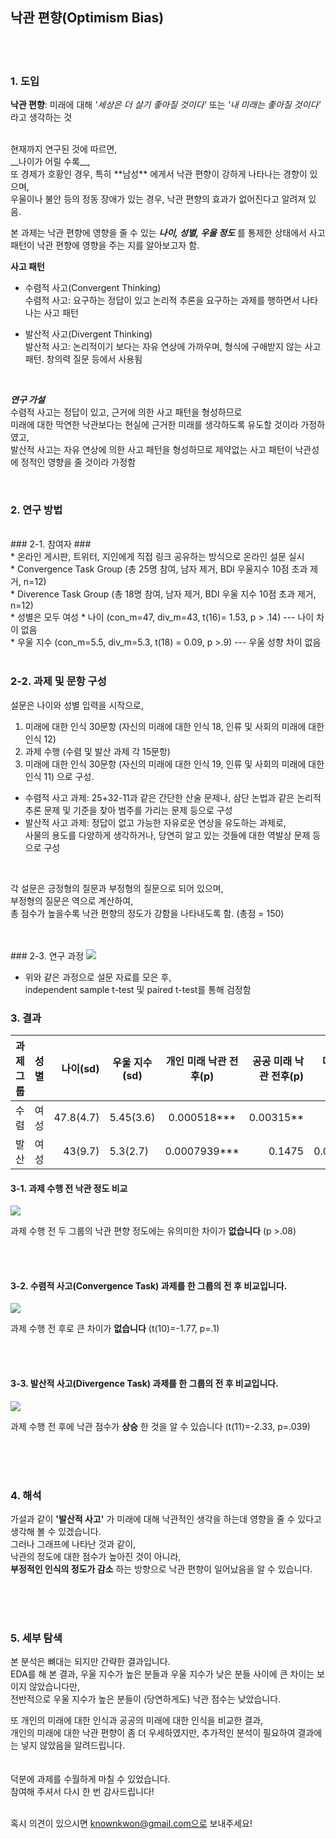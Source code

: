 ## 낙관 편향(Optimism Bias)
<br>
<br>

### 1. 도입 ###

__낙관 편향__: 미래에 대해 *'세상은 더 살기 좋아질 것이다'* 또는 *'내 미래는 좋아질 것이다'* 라고 생각하는 것 <br>

<br>
현재까지 연구된 것에 따르면, <br>
__나이가 어릴 수록__, <br>
또 경제가 호황인 경우, 특히 **남성** 에게서 낙관 편향이 강하게 나타나는 경향이 있으며,<br> 
우울이나 불안 등의 정동 장애가 있는 경우, 낙관 편향의 효과가 없어진다고 알려져 있음.

본 과제는 낙관 편향에 영향을 줄 수 있는 **_나이, 성별, 우울 정도_** 를 통제한 상태에서 사고 패턴이 낙관 편향에 영향을 주는 지를 알아보고자 함. <br>

__사고 패턴__

* 수렴적 사고(Convergent Thinking) <br>
수렴적 사고: 요구하는 정답이 있고 논리적 추론을 요구하는 과제를 행하면서 나타나는 사고 패턴 <br>

* 발산적 사고(Divergent Thinking) <br>
발산적 사고: 논리적이기 보다는 자유 연상에 가까우며, 형식에 구애받지 않는 사고 패턴. 창의력 질문 등에서 사용됨 <br>
<br>

**_연구 가설_** <br>
수렴적 사고는 정답이 있고, 근거에 의한 사고 패턴을 형성하므로 <br>
미래에 대한 막연한 낙관보다는 현실에 근거한 미래를 생각하도록 유도할 것이라 가정하였고, <br>
발산적 사고는 자유 연상에 의한 사고 패턴을 형성하므로 제약없는 사고 패턴이 낙관성에 정적인 영향을 줄 것이라 가정함 


<br>

### 2. 연구 방법 ### 
<br>
### 2-1. 참여자 ### 
<br>
* 온라인 게시판, 트위터, 지인에게 직접 링크 공유하는 방식으로 온라인 설문 실시 <br>
* Convergence Task Group (총 25명 참여, 남자 제거, BDI 우울지수 10점 초과 제거, n=12) <br>
* Diverence Task Group (총 18명 참여, 남자 제거, BDI 우울 지수 10점 초과 제거, n=12)<br>
* 성별은 모두 여성
* 나이 (con_m=47, div_m=43, t(16)= 1.53, p > .14) --- 나이 차이 없음 <br>
* 우울 지수 (con_m=5.5, div_m=5.3, t(18) = 0.09, p >.9) --- 우울 성향 차이 없음 

<br>
<br>

### 2-2. 과제 및 문항 구성 ###

설문은 나이와 성별 입력을 시작으로, 
1. 미래에 대한 인식 30문항 (자신의 미래에 대한 인식 18, 인류 및 사회의 미래에 대한 인식 12)
2. 과제 수행 (수렴 및 발산 과제 각 15문항)
3. 미래에 대한 인식 30문항 (자신의 미래에 대한 인식 19, 인류 및 사회의 미래에 대한 인식 11)
으로 구성. 

- 수렴적 사고 과제: 25+32-11과 같은 간단한 산술 문제나, 삼단 논법과 같은 논리적 추론 문제 및 기준을 찾아 범주를 가리는 문제 등으로 구성
- 발산적 사고 과제: 정답이 없고 가능한 자유로운 연상을 유도하는 과제로, <br>
사물의 용도를 다양하게 생각하거나, 당연히 알고 있는 것들에 대한 역발상 문제 등으로 구성<br>
<br>


각 설문은 긍정형의 질문과 부정형의 질문으로 되어 있으며, <br>
부정형의 질문은 역으로 계산하여, <br>
총 점수가 높을수록 낙관 편향의 정도가 강함을 나타내도록 함. (총점 = 150) 


<br>
<br>
### 2-3. 연구 과정 
<img src = "flow1.png">

- 위와 같은 과정으로 설문 자료를 모은 후, <br>
independent sample t-test 및 paired t-test를 통해 검정함 <br>


### 3. 결과 ###

| 과제 그룹 | 성별 | 나이(sd) | 우울 지수(sd) | 개인 미래 낙관 전후(p) | 공공 미래 낙관 전후(p) | 미래 낙관 전후(p)
|---|:---:|---:|---|:---:|---:|---:|
| 수렴 | 여성 | 47.8(4.7) | 5.45(3.6) | 0.000518*** | 0.00315** | 0.1076 |
| 발산 | 여성 | 43(9.7) | 5.3(2.7) | 0.0007939*** | 0.1475 | 0.03999* |



#### 3-1. 과제 수행 전 낙관 정도 비교 ####


<img src="before task.png">

과제 수행 전 두 그룹의 낙관 편향 정도에는 유의미한 차이가 __없습니다__ (p >.08) 

<br>
<br>

#### 3-2. 수렴적 사고(Convergence Task) 과제를 한 그룹의 전 후 비교입니다. ####
<img src="con_tot.png">


과제 수행 전 후로 큰 차이가 __없습니다__ (t(10)=-1.77, p=.1) 

<br>
<br>


#### 3-3. 발산적 사고(Divergence Task) 과제를 한 그룹의 전 후 비교입니다. ####
<img src='div_tot.png'>

과제 수행 전 후에 낙관 점수가 __상승__ 한 것을 알 수 있습니다 (t(11)=-2.33, p=.039)

<br>
<br>
<br>

### 4. 해석 ### 

가설과 같이 __'발산적 사고'__ 가 미래에 대해 낙관적인 생각을 하는데 영향을 줄 수 있다고 생각해 볼 수 있겠습니다. <br>
그러나 그래프에 나타난 것과 같이, <br>
낙관의 정도에 대한 점수가 높아진 것이 아니라, <br>
**부정적인 인식의 정도가 감소** 하는 방향으로 낙관 편향이 일어났음을 알 수 있습니다. 

<br>
<br>
<br>


### 5. 세부 탐색 ###



본 분석은 뼈대는 되지만 간략한 결과입니다. <br>
EDA를 해 본 결과, 우울 지수가 높은 분들과 우울 지수가 낮은 분들 사이에 큰 차이는 보이지 않았습니다만, <br>
전반적으로 우울 지수가 높은 분들이 (당연하게도) 낙관 점수는 낮았습니다. <br>

또 개인의 미래에 대한 인식과 공공의 미래에 대한 인식을 비교한 결과, <br>
개인의 미래에 대한 낙관 편향이 좀 더 우세하였지만, 추가적인 분석이 필요하여 결과에는 넣지 않았음을 알려드립니다. <br>
<br>
<br>
덕분에 과제를 수월하게 마칠 수 있었습니다. <br>
참여해 주셔서 다시 한 번 감사드립니다!<br>
<br>


혹시 의견이 있으시면 knownkwon@gmail.com으로 보내주세요!





<br>


